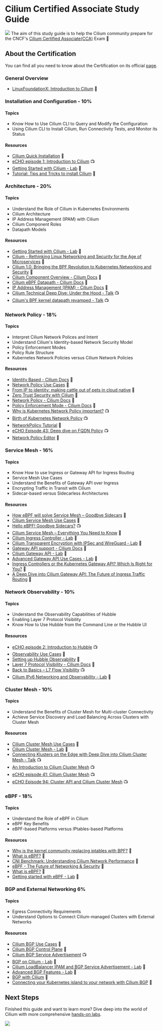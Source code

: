 # Cilium Certified Associate Study Guide

![](files/ogimage.jpeg)
The aim of this study guide is to help the Cilium community prepare for the CNCF's [Cilium Certified Associate(CCA)](https://training.linuxfoundation.org/certification/cilium-certified-associate-cca/) Exam 🐝

## About the Certification

You can find all you need to know about the Certification on its official [page](https://training.linuxfoundation.org/certification/cilium-certified-associate-cca/).

### General Overview

- [LinuxFoundationX: Introduction to Cilium](https://www.edx.org/learn/kubernetes/the-linux-foundation-introduction-to-cilium) 📖

### Installation and Configuration - 10%

#### Topics

- Know How to Use Cilium CLI to Query and Modify the Configuration
- Using Cilium CLI to Install Cilium, Run Connectivity Tests, and Monitor its Status

#### Resources

- [Cilium Quick Installation](https://docs.cilium.io/en/latest/gettingstarted/k8s-install-default/#k8s-install-quick) 📖
- [eCHO episode 1: Introduction to Cilium](https://www.youtube.com/watch?v=80OYrzS1dCA&list=PLDg_GiBbAx-mY3VFLPbLHcxo6wUjejAOC&index=114) 📺
- [Getting Started with Cilium - Lab](https://isovalent.com/labs/getting-started-with-cilium/) 🥼
- [Tutorial: Tips and Tricks to install Cilium](https://isovalent.com/blog/post/tutorial-tips-and-tricks-to-install-cilium/) 📖

### Architecture - 20%

#### Topics

- Understand the Role of Cilium in Kubernetes Environments
- Cilium Architecture
- IP Address Management (IPAM) with Cilium
- Cilium Component Roles
- Datapath Models

#### Resources

- [Getting Started with Cilium - Lab](https://isovalent.com/labs/getting-started-with-cilium/) 🥼
- [Cilium - Rethinking Linux Networking and Security for the Age of Microservices](https://cilium.io/blog/2018/04/24/cilium-security-for-age-of-microservices/) 📖
- [Cilium 1.0: Bringing the BPF Revolution to Kubernetes Networking and Security](https://cilium.io/blog/2018/04/24/cilium-10/) 📖
- [Cilium Component Overview - Cilium Docs](https://docs.cilium.io/en/stable/overview/component-overview/) 📖
- [Cilium eBPF Datapath - Cilium Docs](https://docs.cilium.io/en/stable/network/ebpf/) 📖
- [IP Address Management (IPAM) - Cilium Docs](https://docs.cilium.io/en/stable/network/concepts/ipam/) 📖
- [Cilium Technical Deep Dive: Under the Hood - Talk](https://www.youtube.com/watch?v=UZg_2SXDKis) 📺
- [Cilium's BPF kernel datapath revamped - Talk](https://www.youtube.com/watch?v=u0PGas8D24w) 📺

### Network Policy - 18%

#### Topics

- Interpret Cilium Network Polices and Intent
- Understand Cilium's Identity-based Network Security Model
- Policy Enforcement Modes
- Policy Rule Structure
- Kubernetes Network Policies versus Cilium Network Policies

#### Resources

- [Identity Based - Cilium Docs](https://docs.cilium.io/en/stable/security/network/identity/) 📖
- [Network Policy Use Cases](https://cilium.io/use-cases/network-policy/) 📖
- [From IP to identity: making cattle out of pets in cloud native](https://www.cncf.io/blog/2023/07/24/from-ip-to-identity-making-cattle-out-of-pets-in-cloud-native/) 📖
- [Zero Trust Security with Cilium](https://isovalent.com/blog/post/zero-trust-security-with-cilium/) 📖
- [Network Policy - Cilium Docs](https://docs.cilium.io/en/latest/security/policy/) 📖
- [Policy Enforcement Mode - Cilium Docs](https://docs.cilium.io/en/latest/security/policy/intro/) 📖
- [Why is Kubernetes Network Policy important?](https://youtu.be/5sc4R-wk7uo) 📺
- [Birth of Kubernetes Network Policy](https://youtu.be/x69ofJYr71g) 📺
- [NetworkPolicy Tutorial](https://github.com/networkpolicy/tutorial) 📖
- [eCHO Episode 43: Deep dive on FQDN Policy](https://www.youtube.com/watch?v=iJ98HRZi8hM) 📺
- [Network Policy Editor](https://networkpolicy.io/) 📖

### Service Mesh - 16%

#### Topics

- Know How to use Ingress or Gateway API for Ingress Routing
- Service Mesh Use Cases
- Understand the Benefits of Gateway API over Ingress
- Encrypting Traffic in Transit with Cilium
- Sidecar-based versus Sidecarless Architectures

#### Resources

- [How eBPF will solve Service Mesh – Goodbye Sidecars](https://isovalent.com/blog/post/2021-12-08-ebpf-servicemesh/) 📖
- [Cilium Service Mesh Use Cases](https://cilium.io/use-cases/service-mesh/) 📖
- [Hello eBPF! Goodbye Sidecars?](https://www.youtube.com/watch?v=0JFd0W2CcMw) 📺
- [Cilium Service Mesh – Everything You Need to Know](https://isovalent.com/blog/post/cilium-service-mesh/) 📖
- [Cilium Ingress Controller - Lab](https://isovalent.com/labs/cilium-ingress-controller/) 🥼
- [Cilium Transparent Encryption with IPSec and WireGuard - Lab](https://isovalent.com/labs/cilium-transparent-encryption-with-ipsec-and-wireguard/) 🥼
- [Gateway API support - Cilium Docs](https://docs.cilium.io/en/stable/network/servicemesh/gateway-api/gateway-api/) 📖
- [Cilium Gateway API - Lab](https://isovalent.com/labs/gateway-api/) 🥼
- [Advanced Gateway API Use Cases - Lab](https://isovalent.com/labs/advanced-gateway-api-use-cases/) 📖
- [Ingress Controllers or the Kubernetes Gateway API? Which Is Right for You?](https://thenewstack.io/ingress-controllers-or-the-kubernetes-gateway-api-which-is-right-for-you/) 📖
- [A Deep Dive into Cilium Gateway API: The Future of Ingress Traffic Routing](https://isovalent.com/blog/post/cilium-gateway-api/) 📖

### Network Observability - 10%

#### Topics

- Understand the Observability Capabilities of Hubble
- Enabling Layer 7 Protocol Visibility
- Know How to Use Hubble from the Command Line or the Hubble UI

#### Resources

- [eCHO episode 2: Introduction to Hubble](https://www.youtube.com/live/hD2iJUyIXQw?si=WqWaY7_jN2B-sRz5) 📺
- [Observability Use Cases](https://cilium.io/#observability) 📖
- [Setting up Hubble Observability](https://docs.cilium.io/en/latest/gettingstarted/hubble_setup/#hubble-setup) 📖
- [Layer 7 Protocol Visibility - Cilium Docs](https://docs.cilium.io/en/stable/observability/visibility/) 📖
- [Back to Basics – L7 Flow Visibility](https://isovalent.com/videos/back-to-basics-l7-flow-visibility/) 📺
- [Cilium IPv6 Networking and Observability - Lab](https://isovalent.com/labs/ipv6-networking-and-observability/) 🥼

### Cluster Mesh - 10%

#### Topics

- Understand the Benefits of Cluster Mesh for Multi-cluster Connectivity
- Achieve Service Discovery and Load Balancing Across Clusters with Cluster Mesh

#### Resources

- [Cilium Cluster Mesh Use Cases](https://cilium.io/use-cases/cluster-mesh/) 📖
- [Cilium Cluster Mesh - Lab](https://isovalent.com/labs/cilium-cluster-mesh/) 🥼
- [Connecting Klusters on the Edge with Deep Dive into Cilium Cluster Mesh - Talk](https://www.youtube.com/watch?v=UcsEVnFtrLY) 📺
- [An Introduction to Cilium Cluster Mesh](https://www.youtube.com/watch?v=4bJkk7ghx7A) 📺
- [eCHO episode 41: Cilium Cluster Mesh](https://www.youtube.com/watch?v=VBOONHW65NU) 📺
- [eCHO Episode 94: Cluster API and Cilium Cluster Mesh](https://m.youtube.com/watch?v=HVqQhMRpUR4&pp=ygUKI2Fic29saXRlbQ%3D%3D) 📺

### eBPF - 18%

#### Topics

- Understand the Role of eBPF in Cilium
- eBPF Key Benefits
- eBPF-based Platforms versus IPtables-based Platforms

#### Resources

- [Why is the kernel community replacing iptables with BPF?](https://cilium.io/blog/2018/04/17/why-is-the-kernel-community-replacing-iptables/) 📖
- [What is eBPF?](https://isovalent.com/books/ebpf/) 📖
- [CNI Benchmark: Understanding Cilium Network Performance](https://cilium.io/blog/2021/05/11/cni-benchmark/) 📖
- [eBPF - The Future of Networking & Security](https://cilium.io/blog/2020/11/10/ebpf-future-of-networking/) 📖
- [What is eBPF?](https://ebpf.io/what-is-ebpf/) 📖
- [Getting started with eBPF - Lab](https://isovalent.com/labs/getting-started-with-ebpf/) 🥼

### BGP and External Networking 6%

#### Topics

- Egress Connectivity Requirements
- Understand Options to Connect Cilium-managed Clusters with External Networks

#### Resources

- [Cilium BGP Use Cases](https://cilium.io/use-cases/bgp/) 📖
- [Cilium BGP Control Plane](https://docs.cilium.io/en/stable/network/bgp-control-plane/) 📖
- [Cilium BGP Service Advertisement](https://www.youtube.com/watch?v=Nzh2jc6qW6Y) 📺
- [BGP on Cilium - Lab](https://isovalent.com/labs/bgp-on-cilium/) 🥼
- [Cilium LoadBalancer IPAM and BGP Service Advertisement - Lab](https://isovalent.com/labs/lb-ipam-bgp-service/) 🥼
- [Advanced BGP Features - Lab](https://isovalent.com/labs/advanced-bgp-features/) 🥼
- [BGP with Cilium](https://nicovibert.com/2022/07/21/bgp-with-cilium/) 📖
- [Connecting your Kubernetes island to your network with Cilium BGP](https://isovalent.com/blog/post/connecting-your-kubernetes-island-to-your-network-with-cilium-bgp/) 📖

## Next Steps

Finished this guide and want to learn more? Dive deep into the world of Cilium with more comprehensive [hands-on labs](https://labs-map.isovalent.com/).

![](./files/world-of-cilium.png)
